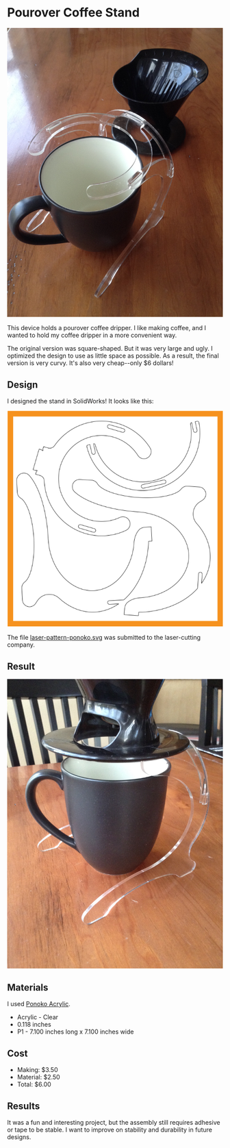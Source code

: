# Pourover Coffee Stand

![](overview.jpg)

This device holds a pourover coffee dripper. I like making coffee, and I wanted to hold my coffee dripper in a more convenient way.

The original version was square-shaped. But it was very large and ugly. I optimized the design to use as little space as possible. As a result, the final version is very curvy. It's also very cheap--only $6 dollars!

## Design

I designed the stand in SolidWorks! It looks like this:

![](laser-pattern-preview.png)

The file [laser-pattern-ponoko.svg](laser-pattern-ponoko.svg) was submitted to the laser-cutting company.

## Result

![](in-use.jpg)

## Materials

I used [Ponoko Acrylic](https://www.ponoko.com/make-and-sell/show-material/72-acrylic-clear).

* Acrylic - Clear
* 0.118 inches
* P1 - 7.100 inches long x 7.100 inches wide

## Cost

* Making: $3.50
* Material: $2.50
* Total: $6.00

## Results

It was a fun and interesting project, but the assembly still requires adhesive or tape to be stable. I want to improve on stability and durability in future designs.
